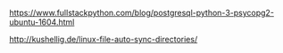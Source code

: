 https://www.fullstackpython.com/blog/postgresql-python-3-psycopg2-ubuntu-1604.html

http://kushellig.de/linux-file-auto-sync-directories/


